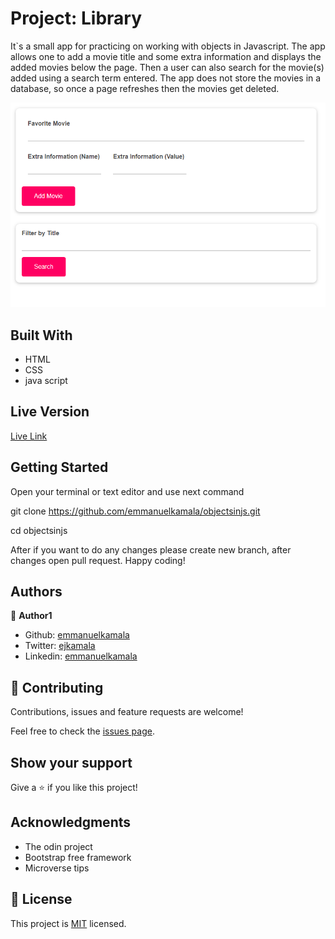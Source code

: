 # Project: Library

 It`s a small app for practicing on working with objects in Javascript. The app allows one to add a movie title and some extra information and displays the added movies below the page. Then a user can also search for the movie(s) added using a search term entered. The app does not store the movies in a database, so once a page refreshes then the movies get deleted.

![screenshot](./assets/images/objects.png)


## Built With

- HTML
- CSS
- java script

## Live Version

[Live Link](https://emmanuelkamala.github.io/objectsinjs/)


## Getting Started

Open your terminal or text editor and use next command

  git clone https://github.com/emmanuelkamala/objectsinjs.git

  cd objectsinjs

After if you want to do any changes please create new branch, after changes open pull request.
Happy coding! 



## Authors

👤 **Author1**

- Github: [emmanuelkamala](https://github.com/emmanuelkamala)
- Twitter: [ejkamala](https://twitter.com/ejkamala)
- Linkedin: [emmanuelkamala](https://linkedin.com/in/emmanuelkamala)

## 🤝 Contributing

Contributions, issues and feature requests are welcome!

Feel free to check the [issues page](issues/).

## Show your support

Give a ⭐️ if you like this project!

## Acknowledgments

- The odin project
- Bootstrap free framework
- Microverse tips

## 📝 License

This project is [MIT](lic.url) licensed.